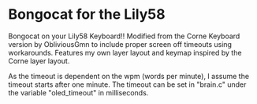 # Bongocat for the Lily58

Bongocat on your Lily58 Keyboard!!
Modified from the Corne Keyboard version by ObliviousGmn to include proper screen off timeouts using workarounds.
Features my own layer layout and keymap inspired by the Corne layer layout.

As the timeout is dependent on the wpm (words per minute), I assume the timeout starts after one minute.
The timeout can be set in "brain.c" under the variable "oled_timeout" in milliseconds.
